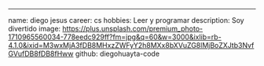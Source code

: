 ---
name: diego jesus
career: cs
hobbies: Leer y programar
description: Soy divertido
image: https://plus.unsplash.com/premium_photo-1710965560034-778eedc929ff?fm=jpg&q=60&w=3000&ixlib=rb-4.1.0&ixid=M3wxMjA3fDB8MHxzZWFyY2h8MXx8bXVuZG8lMjBoZXJtb3NvfGVufDB8fDB8fHww
github: diegohuayta-code